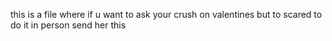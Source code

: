 this is a file where if u want to ask your crush on valentines but to scared to do it in person send her this 
